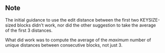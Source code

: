 ## Note
The initial guidance to use the edit distance between the first two KEYSIZE-sized blocks didn't work, nor did the other suggestion to take the average of the first 3 distances. 

What did work was to compute the average of the *maximum* number of unique distances between consecutive blocks, not just 3.
